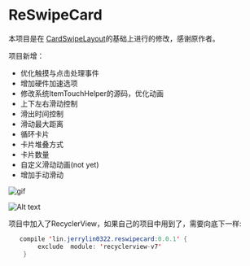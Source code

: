 # ReSwipeCard

本项目是在 [CardSwipeLayout](https://github.com/yuqirong/CardSwipeLayout)的基础上进行的修改，感谢原作者。

项目新增：

- 优化触摸与点击处理事件
- 增加硬件加速选项
- 修改系统ItemTouchHelper的源码，优化动画
- 上下左右滑动控制
- 滑出时间控制
- 滑动最大距离
- 循环卡片
- 卡片堆叠方式
- 卡片数量
- 自定义滑动动画(not yet)
- 增加手动滑动

![gif](https://github.com/JerryChan123/ReSwipeCard/blob/dev/pic/gif/normal.gif)

![Alt text](https://github.com/JerryChan123/ReSwipeCard/blob/dev/pic/img/card_stack.jpg)

项目中加入了RecyclerView，如果自己的项目中用到了，需要向底下一样:

```java
   compile 'lin.jerrylin0322.reswipecard:0.0.1' {
        exclude  module: 'recyclerview-v7'
    }
```



